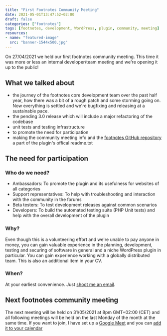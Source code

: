 ```yaml
---
title: "First Footnotes Community Meeting"
date: 2021-05-01T13:47:52+02:00
draft: false
categories: ["footnotes"]
tags: [footnotes, development, WordPress, plugin, community, meeting]
resources:
- name: "featured-image"
  src: "banner-1544x500.jpg"
---
```


On 27/04/2021 we held our first footnotes community meeting. This time it was more or less an internal developer/team meeting and we're opening it up to the public!

## What we talked about

- the journey of the footnotes core development team over the past half year, how there was a bit of a rough patch and some storming going on. Now everything is settled and we're bugfixing and releasing at a sustainable pace.
- the pending 3.0 release which will include a major refactoring of the codebase
- unit tests and testing infrastructure
- to promote the need for participation
- making the community meeting info and the [footnotes GitHub repository](https://github.com/markcheret/footnotes) a part of the plugin's offical readme.txt

## The need for participation

### Who do we need?

- Ambassadors: To promote the plugin and its usefulness for websites of all categories
- Support representatives: To help with troubleshooting and interaction with the community in the forums
- Beta testers: To test development releases against common scenarios
- Developers: To build the automated testing suite (PHP Unit tests) and help with the overall development of the plugin

### Why?

Even though this is a volunteering effort and we're unable to pay anyone in money, you can gain valuable experience in the planning, development, testing and securing of software in general and a niche WordPress plugin in particular. You can gain experience working with a globally distributed team. This is also an additional item in your CV.

### When?

At your earliest convenience. Just [shoot me an email](mailto:mark@cheret.de).

## Next footnotes community meeting

The next meeting will be held on 31/05/2021 at 8pm GMT+02:00 (CET) and all following meetings will be held on the last Monday of the month at the same time. If you want to join, I have set up a [Google Meet](https://meet.google.com/jrd-gnqf-aao) and you can [add it to your calendar](https://calendar.google.com/event?action=TEMPLATE&tmeid=MTQzOTc1cXJmZTNqb2RpNmVycTBwaHV0bHFfMjAyMTA1MzFUMTgwMDAwWiBtYXJrQGNoZXJldC5kZQ&tmsrc=mark%40cheret.de&scp=ALL)
